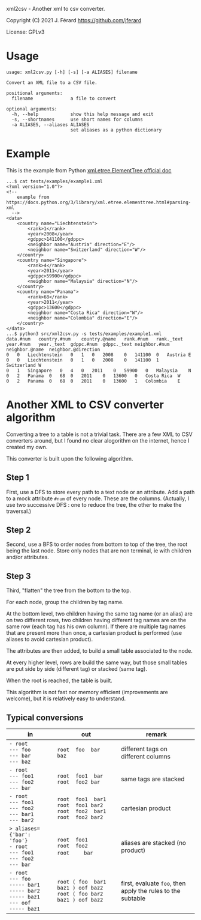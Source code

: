 xml2csv - Another xml to  csv converter.

Copyright (C) 2021 J. Férard <https://github.com/jferard>

License: GPLv3

# Usage

    usage: xml2csv.py [-h] [-s] [-a ALIASES] filename
    
    Convert an XML file to a CSV file.
    
    positional arguments:
      filename              a file to convert
    
    optional arguments:
      -h, --help            show this help message and exit
      -s, --shortnames      use short names for columns
      -a ALIASES, --aliases ALIASES
                            set aliases as a python dictionary


# Example
This is the example from Python [xml.etree.ElementTree official doc](
https://docs.python.org/3/library/xml.etree.elementtree.html#parsing-xml) 

    ...$ cat tests/examples/example1.xml 
    <?xml version="1.0"?>
    <!--
        example from https://docs.python.org/3/library/xml.etree.elementtree.html#parsing-xml
      -->
    <data>
        <country name="Liechtenstein">
            <rank>1</rank>
            <year>2008</year>
            <gdppc>141100</gdppc>
            <neighbor name="Austria" direction="E"/>
            <neighbor name="Switzerland" direction="W"/>
        </country>
        <country name="Singapore">
            <rank>4</rank>
            <year>2011</year>
            <gdppc>59900</gdppc>
            <neighbor name="Malaysia" direction="N"/>
        </country>
        <country name="Panama">
            <rank>68</rank>
            <year>2011</year>
            <gdppc>13600</gdppc>
            <neighbor name="Costa Rica" direction="W"/>
            <neighbor name="Colombia" direction="E"/>
        </country>
    </data>
    ...$ python3 src/xml2csv.py -s tests/examples/example1.xml
    data.#num	country.#num	country.@name	rank.#num	rank._text	year.#num	year._text	gdppc.#num	gdppc._text	neighbor.#num	neighbor.@name	neighbor.@direction
    0	0	Liechtenstein	0	1	0	2008	0	141100	0	Austria	E
    0	0	Liechtenstein	0	1	0	2008	0	141100	1	Switzerland	W
    0	1	Singapore	0	4	0	2011	0	59900	0	Malaysia	N
    0	2	Panama	0	68	0	2011	0	13600	0	Costa Rica	W
    0	2	Panama	0	68	0	2011	0	13600	1	Colombia	E

# Another XML to CSV converter algorithm
Converting a tree to a table is not a trivial task. There are a few XML to CSV 
converters around, but I found no clear alogorithm on the internet, hence I 
created my own.

This converter is built upon the following algorithm.

## Step 1
First, use a DFS to store every path to a text node or an attribute. Add a path
to a mock attribute `#num` of every node. These are the columns. (Actually, 
I use two successive DFS : one to reduce the tree, the other to make
the traversal.)

## Step 2
Second, use a BFS to order nodes from bottom to top of the tree, the root 
being the last node. Store only nodes that are non terminal, ie with children
and/or attributes.

## Step 3
Third, "flatten" the tree from the bottom to the top. 

For each node, group the children by tag name. 

At the bottom level, two children having the same tag name 
(or an alias) are on two different rows, two children having different tag 
names are on the same row (each tag has his own column). If there are 
multiple tag names that are present more than once, a cartesian product is 
performed (use aliases to avoid cartesian product).

The attributes are then added, to build a small table associated to the node.

At every higher level, rows are build the same way, but those small tables are put side
by side (different tag) or stacked (same tag).

When the root is reached, the table is built.

This algorithm is not fast nor memory efficient (improvements are welcome), 
but it is relatively easy to understand. 

## Typical conversions

| in  | out | remark |
| --- | --- | ------ |
| `- root`<br>`--- foo`<br>`--- bar`<br>`--- baz` | `root  foo  bar  baz`| different tags on different columns
| `- root`<br>`--- foo1`<br>`--- foo2`<br>`--- bar` | `root  foo1  bar`<br>`root  foo2 bar` | same tags are stacked
| `- root`<br>`--- foo1`<br>`--- foo2`<br>`--- bar1`<br>`--- bar2` | `root  foo1  bar1`<br>`root  foo1 bar2`<br>`root  foo2  bar1`<br>`root  foo2 bar2` | cartesian product |
| `> aliases={'bar': 'foo'}`<br>`- root`<br>`--- foo1`<br>`--- foo2`<br>`--- bar` | `root  foo1`<br>`root  foo2`<br>`root`&nbsp;&nbsp;&nbsp;&nbsp;&nbsp;&nbsp;&nbsp;&nbsp;&nbsp;`bar` | aliases are stacked (no product)
| `- root`<br>`--- foo`<br>`----- bar1`<br>`----- bar2`<br>`----- baz1`<br>`--- oof`<br>`----- baz1` | `root ( foo  bar1 baz1 ) oof baz2`<br>`root ( foo bar2 baz1 ) oof baz2` | first, evaluate `foo`, then apply the rules to the subtable |

